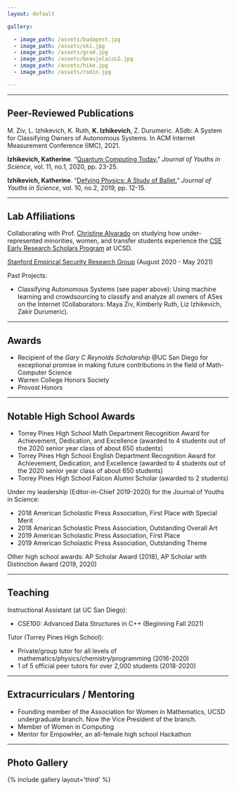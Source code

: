 ```yaml
---
layout: default

gallery:

  - image_path: /assets/budapest.jpg
  - image_path: /assets/ski.jpg
  - image_path: /assets/grad.jpg
  - image_path: /assets/beaujolaisLG.jpg
  - image_path: /assets/hike.jpg
  - image_path: /assets/rodin.jpg

---
```


* * *
## Peer-Reviewed Publications

M. Ziv, L. Izhikevich, K. Ruth, **K. Izhikevich**, Z. Durumeric. ASdb: A System for Classifying Owners of Autonomous Systems. In ACM Internet Measurement Conference (IMC), 2021. 

**Izhikevich, Katherine**. “[Quantum Computing Today.](https://issuu.com/journys7/docs/final_journys_11.1)” *Journal of Youths in Science*, vol. 11, no.1, 2020, pp. 23-25.

**Izhikevich, Katherine**. “[Defying Physics: A Study of Ballet.](https://issuu.com/journys7/docs/10.2)” *Journal of Youths in Science*, vol. 10, no.2, 2019, pp. 12-15.

* * *
## Lab Affiliations


Collaborating with Prof. [Christine Alvarado](https://sites.google.com/a/eng.ucsd.edu/alvarado/) on studying how under-represented minorities, women, and transfer students experience the [CSE Early Research Scholars Program](https://ersp.eng.ucsd.edu/) at UCSD.

[Stanford Empirical Security Research Group](https://esrg.stanford.edu) 
(August 2020 - May 2021)

Past Projects:
* Classifying Autonomous Systems (see paper above): Using machine learning and crowdsourcing to classify and analyze all owners of ASes on the Internet (Collaborators: Maya Ziv, Kimberly Ruth, Liz Izhikevich, Zakir Durumeric).

* * *
## Awards

*	Recipient of the *Gary C Reynolds Scholarship* @UC San Diego for exceptional promise in making future contributions in the field of Math-Computer Science
*	Warren College Honors Society
*	Provost Honors

* * *

## Notable High School Awards

* Torrey Pines High School Math Department Recognition Award for Achievement, Dedication, and Excellence (awarded to 4 students out of the 2020 senior year class of about 650 students)
* Torrey Pines High School English Department Recognition Award for Achievement, Dedication, and Excellence (awarded to 4 students out of the 2020 senior year class of about 650 students)
* Torrey Pines High School Falcon Alumni Scholar (awarded to 2 students)

Under my leadership (Editor-in-Chief 2019-2020) for the Journal of Youths in Science: 

* 2018 American Scholastic Press Association, First Place with Special Merit
* 2018 American Scholastic Press Association, Outstanding Overall Art
*	2019 American Scholastic Press Association, First Place
*	2019 American Scholastic Press Association, Outstanding Theme

Other high school awards: AP Scholar Award (2018), AP Scholar with Distinction Award (2019, 2020)

* * *
## Teaching

Instructional Assistant (at UC San Diego):

* CSE100: Advanced Data Structures in C++ (Beginning Fall 2021)

Tutor (Torrey Pines High School):

* Private/group tutor for all levels of mathematics/physics/chemistry/programming (2016-2020)
* 1 of 5 official peer tutors for over 2,000 students (2018-2020)

* * *
## Extracurriculars / Mentoring

* Founding member of the Association for Women in Mathematics, UCSD undergraduate branch. Now the Vice President of the branch.
*	Member of Women in Computing
* Mentor for EmpowHer, an all-female high school Hackathon

* * *
## Photo Gallery
{% include gallery layout='third' %}
